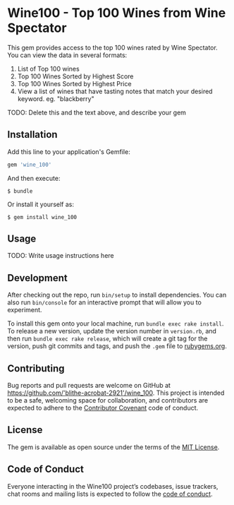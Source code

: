 # Wine100 - Top 100 Wines from Wine Spectator

This gem provides access to the top 100 wines rated by Wine Spectator. You can view the data in several formats:

1. List of Top 100 wines
2. Top 100 Wines Sorted by Highest Score
3. Top 100 Wines Sorted by Highest Price
4. View a list of wines that have tasting notes that match your desired keyword. eg. "blackberry"

TODO: Delete this and the text above, and describe your gem

## Installation

Add this line to your application's Gemfile:

```ruby
gem 'wine_100'
```

And then execute:

    $ bundle

Or install it yourself as:

    $ gem install wine_100

## Usage

TODO: Write usage instructions here

## Development

After checking out the repo, run `bin/setup` to install dependencies. You can also run `bin/console` for an interactive prompt that will allow you to experiment.

To install this gem onto your local machine, run `bundle exec rake install`. To release a new version, update the version number in `version.rb`, and then run `bundle exec rake release`, which will create a git tag for the version, push git commits and tags, and push the `.gem` file to [rubygems.org](https://rubygems.org).

## Contributing

Bug reports and pull requests are welcome on GitHub at https://github.com/'blithe-acrobat-2921'/wine_100. This project is intended to be a safe, welcoming space for collaboration, and contributors are expected to adhere to the [Contributor Covenant](http://contributor-covenant.org) code of conduct.

## License

The gem is available as open source under the terms of the [MIT License](https://opensource.org/licenses/MIT).

## Code of Conduct

Everyone interacting in the Wine100 project’s codebases, issue trackers, chat rooms and mailing lists is expected to follow the [code of conduct](https://github.com/'blithe-acrobat-2921'/wine_100/blob/master/CODE_OF_CONDUCT.md).
